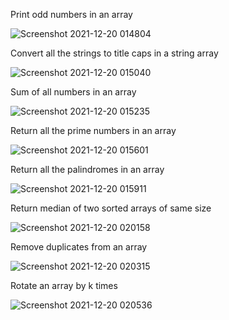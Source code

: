 Print odd numbers in an array

![Screenshot 2021-12-20 014804](https://user-images.githubusercontent.com/84328532/146689553-f30ff058-aa8a-4dc2-b9c8-d746eca4e866.png)

Convert all the strings to title caps in a string array

![Screenshot 2021-12-20 015040](https://user-images.githubusercontent.com/84328532/146689600-2ea15d05-70ec-4d5d-b554-8e8c7d3f80d3.png)

Sum of all numbers in an array

![Screenshot 2021-12-20 015235](https://user-images.githubusercontent.com/84328532/146689652-36f326fb-2be3-41f5-817c-c19a6d20bf0c.png)

Return all the prime numbers in an array

![Screenshot 2021-12-20 015601](https://user-images.githubusercontent.com/84328532/146689731-75da4d32-eb79-487c-8d49-7f67a5afbc55.png)

Return all the palindromes in an array

![Screenshot 2021-12-20 015911](https://user-images.githubusercontent.com/84328532/146689816-17e67109-6219-4d09-b810-73d39f55eaa8.png)

Return median of two sorted arrays of same size

![Screenshot 2021-12-20 020158](https://user-images.githubusercontent.com/84328532/146689893-431a234a-2066-453e-8112-e92ad08d465f.png)

Remove duplicates from an array

![Screenshot 2021-12-20 020315](https://user-images.githubusercontent.com/84328532/146689922-a5f9319a-cb35-4c68-a882-419cfc5c7c7f.png)

Rotate an array by k times

![Screenshot 2021-12-20 020536](https://user-images.githubusercontent.com/84328532/146689985-98c88148-50ce-44b0-a4db-5922f58997e5.png)




